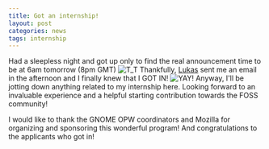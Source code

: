 ```yaml
---
title: Got an internship!
layout: post
categories: news
tags: internship
---
```

Had a sleepless night and got up only to find the real announcement time to be at 6am tomorrow (8pm GMT) ![*T_T*](http://www.pic4ever.com/images/292.gif) Thankfully, [Lukas](https://github.com/lsblakk) sent me an email in the afternoon and I finally knew that I GOT IN! ![*YAY!*](http://www.pic4ever.com/images/47b20s0.gif) Anyway, I'll be jotting down anything related to my internship here. Looking forward to an invaluable experience and a helpful starting contribution towards the FOSS community!

I would like to thank the GNOME OPW coordinators and Mozilla for organizing and sponsoring this wonderful program! And congratulations to the applicants who got in!
